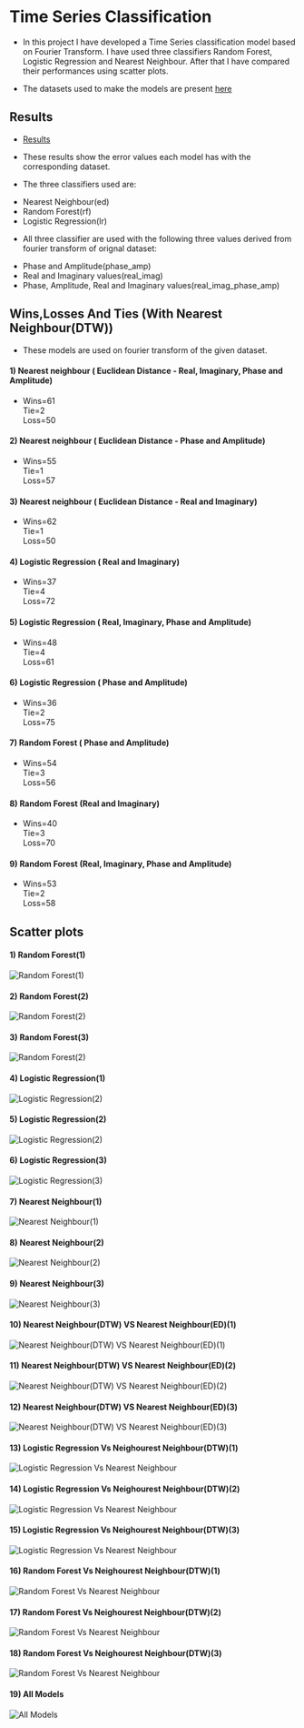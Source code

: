 # Time Series Classification

* In this project I have developed a Time Series classification model based on Fourier Transform. I have used three classifiers Random Forest, Logistic Regression and Nearest Neighbour. After that I have compared their performances using scatter plots.

* The datasets used to make the models are present [here](/datasets/readme.md)

## Results

* [Results](results.csv)

* These results show the error values each model has with the corresponding dataset.

* The three classifiers used are:
- Nearest Neighbour(ed)
- Random Forest(rf)
- Logistic Regression(lr)

* All three classifier are used with the following three values derived from fourier transform of orignal dataset:
- Phase and Amplitude(phase_amp)
- Real and Imaginary values(real_imag)
- Phase, Amplitude, Real and Imaginary values(real_imag_phase_amp)

## Wins,Losses And Ties (With Nearest Neighbour(DTW)) 

* These models are used on fourier transform of the given dataset.

#### 1) Nearest neighbour ( Euclidean Distance - Real, Imaginary, Phase and Amplitude)
* Wins=61<br>
 Tie=2<br>
 Loss=50<br>

#### 2) Nearest neighbour ( Euclidean Distance - Phase and Amplitude)
* Wins=55<br>
 Tie=1<br>
 Loss=57<br>
 
#### 3) Nearest neighbour ( Euclidean Distance - Real and Imaginary)
* Wins=62<br>
 Tie=1<br>
 Loss=50<br>
 
#### 4) Logistic Regression ( Real and Imaginary)
* Wins=37<br>
 Tie=4<br>
 Loss=72<br>
 
#### 5) Logistic Regression ( Real, Imaginary, Phase and Amplitude)
* Wins=48<br>
 Tie=4<br>
 Loss=61<br>
 
#### 6) Logistic Regression ( Phase and Amplitude)
* Wins=36<br>
 Tie=2<br>
 Loss=75<br>
 
#### 7) Random Forest ( Phase and Amplitude)
* Wins=54<br>
 Tie=3<br>
 Loss=56<br>
 
#### 8) Random Forest (Real and Imaginary)
* Wins=40<br>
 Tie=3<br>
 Loss=70<br>
 
#### 9) Random Forest (Real, Imaginary, Phase and Amplitude)
* Wins=53<br>
 Tie=2<br>
 Loss=58<br>
 

## Scatter plots

#### 1) Random Forest(1)
![Random Forest(1)](/scatter_plots/Random_Forest(1).jpg)

#### 2) Random Forest(2)
![Random Forest(2)](/scatter_plots/Random_Forest(2).jpg)

#### 3) Random Forest(3)
![Random Forest(2)](/scatter_plots/Random_Forest(3).jpg)

#### 4) Logistic Regression(1)
![Logistic Regression(2)](/scatter_plots/Logistic_Regression(1).jpg)

#### 5) Logistic Regression(2)
![Logistic Regression(2)](/scatter_plots/Logistic_Regression(2).jpg)

#### 6) Logistic Regression(3)
![Logistic Regression(3)](/scatter_plots/Logistic_Regression(3).jpg)

#### 7) Nearest Neighbour(1)
![Nearest Neighbour(1)](https://github.com/Srishti013/Time_Series_Classification/blob/main/scatter_plots/Neighourest%20Neighbour(1)-2.jpg)

#### 8) Nearest Neighbour(2)
![Nearest Neighbour(2)](https://github.com/Srishti013/Time_Series_Classification/blob/main/scatter_plots/Neighourest%20Neighbour(2)-2.jpg)

#### 9) Nearest Neighbour(3)
![Nearest Neighbour(3)](https://github.com/Srishti013/Time_Series_Classification/blob/main/scatter_plots/Neighourest%20Neighbour(3)-2.jpg)

#### 10) Nearest Neighbour(DTW) VS Nearest Neighbour(ED)(1)
![Nearest Neighbour(DTW) VS Nearest Neighbour(ED)(1)](https://github.com/Srishti013/Time_Series_Classification/blob/main/scatter_plots/Nearest%20Neighbour(DTW)_VS_Nearest%20Neighbour(ED)(1).jpg)

#### 11) Nearest Neighbour(DTW) VS Nearest Neighbour(ED)(2)
![Nearest Neighbour(DTW) VS Nearest Neighbour(ED)(2)](https://github.com/Srishti013/Time_Series_Classification/blob/main/scatter_plots/Nearest%20Neighbour(DTW)_VS_Nearest%20Neighbour(ED)(2).jpg)

#### 12) Nearest Neighbour(DTW) VS Nearest Neighbour(ED)(3)
![Nearest Neighbour(DTW) VS Nearest Neighbour(ED)(3)](https://github.com/Srishti013/Time_Series_Classification/blob/main/scatter_plots/Nearest%20Neighbour(DTW)_VS_Nearest%20Neighbour(ED)(3).jpg)

#### 13) Logistic Regression Vs Neighourest Neighbour(DTW)(1)
![ Logistic Regression Vs Nearest Neighbour](https://github.com/Srishti013/Time_Series_Classification/blob/main/scatter_plots/Nearest%20Neighbour(DTW)_VS_Logistic%20Regression(1).jpg)

#### 14) Logistic Regression Vs Neighourest Neighbour(DTW)(2)
![ Logistic Regression Vs Nearest Neighbour](https://github.com/Srishti013/Time_Series_Classification/blob/main/scatter_plots/Nearest%20Neighbour(DTW)_VS_Logistic%20Regression(2).jpg)

#### 15) Logistic Regression Vs Neighourest Neighbour(DTW)(3)
![ Logistic Regression Vs Nearest Neighbour](https://github.com/Srishti013/Time_Series_Classification/blob/main/scatter_plots/Nearest%20Neighbour(DTW)_VS_Logistic%20Regression(3).jpg)

#### 16) Random Forest Vs Neighourest Neighbour(DTW)(1)
![ Random Forest Vs Nearest Neighbour](https://github.com/Srishti013/Time_Series_Classification/blob/main/scatter_plots/Nearest%20Neighbour(DTW)_VS_Random%20Forest(1).jpg)

#### 17) Random Forest Vs Neighourest Neighbour(DTW)(2)
![ Random Forest Vs Nearest Neighbour](https://github.com/Srishti013/Time_Series_Classification/blob/main/scatter_plots/Nearest%20Neighbour(DTW)_VS_Random%20Forest(2).jpg)

#### 18) Random Forest Vs Neighourest Neighbour(DTW)(3)
![ Random Forest Vs Nearest Neighbour](https://github.com/Srishti013/Time_Series_Classification/blob/main/scatter_plots/Nearest%20Neighbour(DTW)_VS_Random%20Forest(3).jpg)

#### 19) All Models
![All Models](https://github.com/Srishti013/Time_Series_Classification/blob/main/scatter_plots/All_models-2.jpg)









